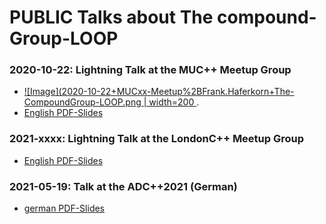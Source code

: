 # PUBLIC  Talks about  The compound-Group-LOOP #
### 2020-10-22: Lightning Talk at the **MUC++ Meetup Group** ###
 - [ ![Image](2020-10-22+MUCxx-Meetup%2BFrank.Haferkorn+The-CompoundGroup-LOOP.png  | width=200 ](https://www.youtube.com/watch?v=TcgU0Y7dA4g).
 - [English PDF-Slides](./2020-10-22%2BmeetupMUC%2BFrank.Haferkorn%2BThe-LOOP-compounds_%40en-10min.pdf)
    

### 2021-xxxx: Lightning Talk at the **LondonC++ Meetup Group** ###
 - [English PDF-Slides](./2020-10-22%2BmeetupMUC%2BFrank.Haferkorn%2BThe-LOOP-compounds_%40en-10min.pdf)

        
### 2021-05-19: Talk at the **ADC++2021** (German) ###
 - [german PDF-Slides](./2021-05-19%2BADCpp2021%2BFrank.Haferkorn%2BDie-Compound-Gruppe-LOOP_%40de_50min.pdf)
